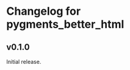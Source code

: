Changelog for pygments_better_html
==================================

v0.1.0
------

Initial release.
